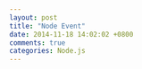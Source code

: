 ```yaml
---
layout: post
title: "Node Event"
date: 2014-11-18 14:02:02 +0800
comments: true
categories: Node.js
---
```


